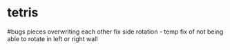 # tetris


#bugs 
pieces overwriting each other
fix side rotation - temp fix of not being able to rotate in left or right wall
